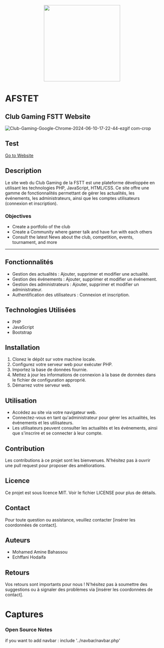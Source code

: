 

<div align="center"> 
  <img src="https://github.com/user-attachments/assets/10fae585-f569-4381-8069-f19d6c737c28" width="250"/>
</div>


# AFSTET
## Club Gaming FSTT Website

![Club-Gaming-Google-Chrome-2024-06-10-17-22-44-ezgif com-crop](https://github.com/Medamine-Bahassou/Club_Gaming_FSTT_Website/assets/146652318/7ca0609a-8954-4cbd-81e5-313f0fce1e25)


## Test 

[Go to Website](https://medaminebh.000webhostapp.com/home/home.php)

## Description
Le site web du Club Gaming de la FSTT est une plateforme développée en utilisant les technologies PHP, JavaScript, HTML/CSS. Ce site offre une gamme de fonctionnalités permettant de gérer les actualités, les événements, les administrateurs, ainsi que les comptes utilisateurs (connexion et inscription).

### Objectives
<ul>
  <li>Create a portfolio of the club</li>
  <li>Create a Community where gamer talk and have fun with each others</li>
  <li>Consult the latest News about the club, competition, events, tournament, and more</li>
</ul>
<hr>

## Fonctionnalités
- Gestion des actualités : Ajouter, supprimer et modifier une actualité.
- Gestion des événements : Ajouter, supprimer et modifier un événement.
- Gestion des administrateurs : Ajouter, supprimer et modifier un administrateur.
- Authentification des utilisateurs : Connexion et inscription.

## Technologies Utilisées
- PHP
- JavaScript
- Bootstrap

## Installation
1. Clonez le dépôt sur votre machine locale.
2. Configurez votre serveur web pour exécuter PHP.
3. Importez la base de données fournie.
4. Mettez à jour les informations de connexion à la base de données dans le fichier de configuration approprié.
5. Démarrez votre serveur web.

## Utilisation
- Accédez au site via votre navigateur web.
- Connectez-vous en tant qu'administrateur pour gérer les actualités, les événements et les utilisateurs.
- Les utilisateurs peuvent consulter les actualités et les événements, ainsi que s'inscrire et se connecter à leur compte.

## Contribution
Les contributions à ce projet sont les bienvenues. N'hésitez pas à ouvrir une pull request pour proposer des améliorations.

## Licence
Ce projet est sous licence MIT. Voir le fichier LICENSE pour plus de détails.

## Contact
Pour toute question ou assistance, veuillez contacter [insérer les coordonnées de contact].

## Auteurs
- Mohamed Amine Bahassou
- Echffani Hodaifa

## Retours
Vos retours sont importants pour nous ! N'hésitez pas à soumettre des suggestions ou à signaler des problèmes via [insérer les coordonnées de contact].

# Captures
### Open Source Notes
if you want to add navbar : include '../navbar/navbar.php'
